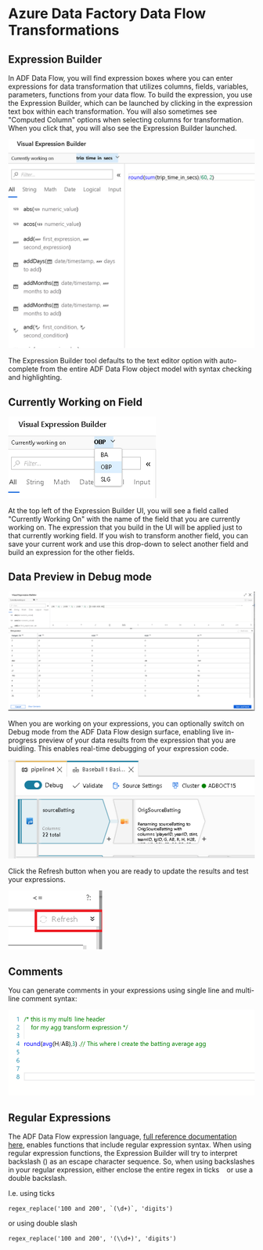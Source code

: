 # Azure Data Factory Data Flow Transformations

## Expression Builder

In ADF Data Flow, you will find expression boxes where you can enter expressions for data transformation that utilizes columns, fields, variables, parameters, functions from your data flow. To build the expression, you use the Expression Builder, which can be launched by clicking in the expression text box within each transformation. You will also sometimes see "Computed Column" options when selecting columns for transformation. When you click that, you will also see the Expression Builder launched.

![Expression Builder](../images/exp1.png "Expression Builder")

The Expression Builder tool defaults to the text editor option with auto-complete from the entire ADF Data Flow object model with syntax checking and highlighting.

## Currently Working on Field

![Expression Builder](../images/exp3.png "Currently Working On")

At the top left of the Expression Builder UI, you will see a field called "Currently Working On" with the name of the field that you are currently working on. The expression that you build in the UI will be applied just to that currently working field. If you wish to transform another field, you can save your current work and use this drop-down to select another field and build an expression for the other fields.

## Data Preview in Debug mode

![Expression Builder](../images/exp4b.png "Expression Data Preview")

When you are working on your expressions, you can optionally switch on Debug mode from the ADF Data Flow design surface, enabling live in-progress preview of your data results from the expression that you are buidling. This enables real-time debugging of your expression code.

![Debug Mode](../images/debugbutton.png "Debug Button")

Click the Refresh button when you are ready to update the results and test your expressions.

![Expression Builder](../images/exp5.png "Expression Data Preview")

## Comments

You can generate comments in your expressions using single line and multi-line comment syntax:

![Comments](../images/comments.png "Comments")

## Regular Expressions

The ADF Data Flow expression language, [full reference documentation here](http://aka.ms/), enables functions that include regular expression syntax. When using regular expression functions, the Expression Builder will try to interpret backslash (\) as an escape character sequence. So, when using backslashes in your regular expression, either enclose the entire regex in ticks ` ` or use a double backslash.

I.e. using ticks

```
regex_replace('100 and 200', `(\d+)`, 'digits')
```
or using double slash
```
regex_replace('100 and 200', '(\\d+)', 'digits')
```
